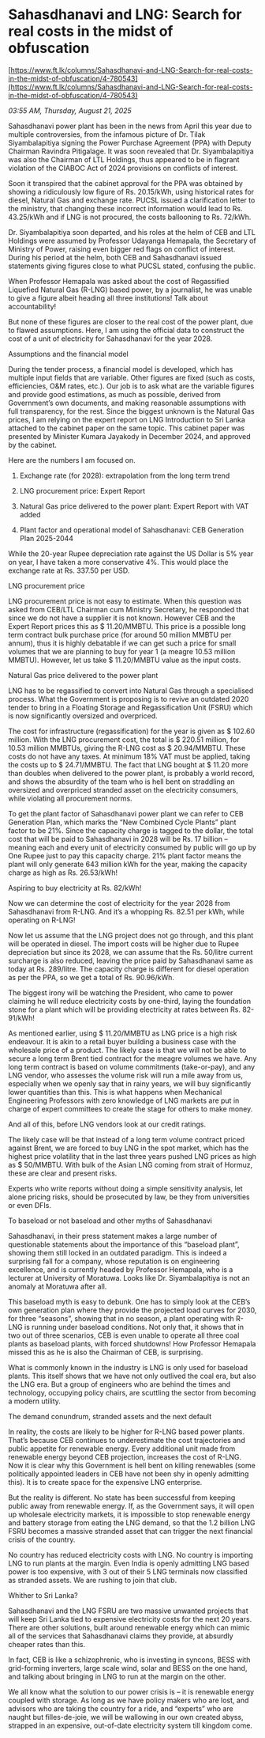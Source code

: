 # Sahasdhanavi and LNG: Search for real costs in the midst of obfuscation

[https://www.ft.lk/columns/Sahasdhanavi-and-LNG-Search-for-real-costs-in-the-midst-of-obfuscation/4-780543](https://www.ft.lk/columns/Sahasdhanavi-and-LNG-Search-for-real-costs-in-the-midst-of-obfuscation/4-780543)

*03:55 AM, Thursday, August 21, 2025*

Sahasdhanavi power plant has been in the news from April this year due to multiple controversies, from the infamous picture of Dr. Tilak Siyambalapitiya signing the Power Purchase Agreement (PPA) with Deputy Chairman Ravindra Pitigalage. It was soon revealed that Dr. Siyambalapitiya was also the Chairman of LTL Holdings, thus appeared to be in flagrant violation of the CIABOC Act of 2024 provisions on conflicts of interest.

Soon it transpired that the cabinet approval for the PPA was obtained by showing a ridiculously low figure of Rs. 20.15/kWh, using historical rates for diesel, Natural Gas and exchange rate. PUCSL issued a clarification letter to the ministry, that changing these incorrect information would lead to Rs. 43.25/kWh and if LNG is not procured, the costs ballooning to Rs. 72/kWh.

Dr. Siyambalapitiya soon departed, and his roles at the helm of CEB and LTL Holdings were assumed by Professor Udayanga Hemapala, the Secretary of Ministry of Power, raising even bigger red flags on conflict of interest. During his period at the helm, both CEB and Sahasdhanavi issued statements giving figures close to what PUCSL stated, confusing the public.

When Professor Hemapala was asked about the cost of Regassified Liquefied Natural Gas (R-LNG) based power, by a journalist, he was unable to give a figure albeit heading all three institutions! Talk about accountability!

But none of these figures are closer to the real cost of the power plant, due to flawed assumptions. Here, I am using the official data to construct the cost of a unit of electricity for Sahasdhanavi for the year 2028.

Assumptions and the financial model

During the tender process, a financial model is developed, which has multiple input fields that are variable. Other figures are fixed (such as costs, efficiencies, O&M rates, etc.). Our job is to ask what are the variable figures and provide good estimations, as much as possible, derived from Government’s own documents, and making reasonable assumptions with full transparency, for the rest. Since the biggest unknown is the Natural Gas prices, I am relying on the expert report on LNG Introduction to Sri Lanka attached to the cabinet paper on the same topic. This cabinet paper was presented by Minister Kumara Jayakody in December 2024, and approved by the cabinet.

Here are the numbers I am focused on.

1. Exchange rate (for 2028): extrapolation from the long term trend

2. LNG procurement price: Expert Report

3. Natural Gas price delivered to the power plant: Expert Report with VAT added

4. Plant factor and operational model of Sahasdhanavi: CEB Generation Plan 2025-2044

While the 20-year Rupee depreciation rate against the US Dollar is 5% year on year, I have taken a more conservative 4%. This would place the exchange rate at Rs. 337.50 per USD.

LNG procurement price

LNG procurement price is not easy to estimate. When this question was asked from CEB/LTL Chairman cum Ministry Secretary, he responded that since we do not have a supplier it is not known. However CEB and the Expert Report prices this as $ 11.20/MMBTU. This price is a possible long term contract bulk purchase price (for around 50 million MMBTU per annum), thus it is highly debatable if we can get such a price for small volumes that we are planning to buy for year 1 (a meagre 10.53 million MMBTU). However, let us take $ 11.20/MMBTU value as the input costs.

Natural Gas price delivered to the power plant

LNG has to be regassified to convert into Natural Gas through a specialised process. What the Government is proposing is to revive an outdated 2020 tender to bring in a Floating Storage and Regassification Unit (FSRU) which is now significantly oversized and overpriced.

The cost for infrastructure (regassification) for the year is given as $ 102.60 million. With the LNG procurement cost, the total is $ 220.51 million, for 10.53 million MMBTUs, giving the R-LNG cost as $ 20.94/MMBTU. These costs do not have any taxes. At minimum 18% VAT must be applied, taking the costs up to $ 24.71/MMBTU. The fact that LNG bought at $ 11.20 more than doubles when delivered to the power plant, is probably a world record, and shows the absurdity of the team who is hell bent on straddling an oversized and overpriced stranded asset on the electricity consumers, while violating all procurement norms.

To get the plant factor of Sahasdhanavi power plant we can refer to CEB Generation Plan, which marks the “New Combined Cycle Plants” plant factor to be 21%. Since the capacity charge is tagged to the dollar, the total cost that will be paid to Sahasdhanavi in 2028 will be Rs. 17 billion – meaning each and every unit of electricity consumed by public will go up by One Rupee just to pay this capacity charge. 21% plant factor means the plant will only generate 643 million kWh for the year, making the capacity charge as high as Rs. 26.53/kWh!

Aspiring to buy electricity at Rs. 82/kWh!

Now we can determine the cost of electricity for the year 2028 from Sahasdhanavi from R-LNG. And it’s a whopping Rs. 82.51 per kWh, while operating on R-LNG!

Now let us assume that the LNG project does not go through, and this plant will be operated in diesel. The import costs will be higher due to Rupee depreciation but since its 2028, we can assume that the Rs. 50/litre current surcharge is also reduced, leaving the price paid by Sahasdhanavi same as today at Rs. 289/litre. The capacity charge is different for diesel operation as per the PPA, so we get a total of Rs. 90.96/kWh.

The biggest irony will be watching the President, who came to power claiming he will reduce electricity costs by one-third, laying the foundation stone for a plant which will be providing electricity at rates between Rs. 82-91/kWh!

As mentioned earlier, using $ 11.20/MMBTU as LNG price is a high risk endeavour. It is akin to a retail buyer building a business case with the wholesale price of a product. The likely case is that we will not be able to secure a long term Brent tied contract for the meagre volumes we have. Any long term contract is based on volume commitments (take-or-pay), and any LNG vendor, who assesses the volume risk will run a mile away from us, especially when we openly say that in rainy years, we will buy significantly lower quantities than this. This is what happens when Mechanical Engineering Professors with zero knowledge of LNG markets are put in charge of expert committees to create the stage for others to make money.

And all of this, before LNG vendors look at our credit ratings.

The likely case will be that instead of a long term volume contract priced against Brent, we are forced to buy LNG in the spot market, which has the highest price volatility that in the last three years pushed LNG prices as high as $ 50/MMBTU. With bulk of the Asian LNG coming from strait of Hormuz, these are clear and present risks.

Experts who write reports without doing a simple sensitivity analysis, let alone pricing risks, should be prosecuted by law, be they from universities or even DFIs.

To baseload or not baseload and other myths of Sahasdhanavi

Sahasdhanavi, in their press statement makes a large number of questionable statements about the importance of this “baseload plant”, showing them still locked in an outdated paradigm. This is indeed a surprising fall for a company, whose reputation is on engineering excellence, and is currently headed by Professor Hemapala, who is a lecturer at University of Moratuwa. Looks like Dr. Siyambalapitiya is not an anomaly at Moratuwa after all.

This baseload myth is easy to debunk. One has to simply look at the CEB’s own generation plan where they provide the projected load curves for 2030, for three “seasons”, showing that in no season, a plant operating with R-LNG is running under baseload conditions. Not only that, it shows that in two out of three scenarios, CEB is even unable to operate all three coal plants as baseload plants, with forced shutdowns! How Professor Hemapala missed this as he is also the Chairman of CEB, is surprising.

What is commonly known in the industry is LNG is only used for baseload plants. This itself shows that we have not only outlived the coal era, but also the LNG era. But a group of engineers who are behind the times and technology, occupying policy chairs, are scuttling the sector from becoming a modern utility.

The demand conundrum, stranded assets and the next default

In reality, the costs are likely to be higher for R-LNG based power plants. That’s because CEB continues to underestimate the cost trajectories and public appetite for renewable energy. Every additional unit made from renewable energy beyond CEB projection, increases the cost of R-LNG. Now it is clear why this Government is hell bent on killing renewables (some politically appointed leaders in CEB have not been shy in openly admitting this). It is to create space for the expensive LNG enterprise.

But the reality is different. No state has been successful from keeping public away from renewable energy. If, as the Government says, it will open up wholesale electricity markets, it is impossible to stop renewable energy and battery storage from eating the LNG demand, so that the 1.2 billion LNG FSRU becomes a massive stranded asset that can trigger the next financial crisis of the country.

No country has reduced electricity costs with LNG. No country is importing LNG to run plants at the margin. Even India is openly admitting LNG based power is too expensive, with 3 out of their 5 LNG terminals now classified as stranded assets. We are rushing to join that club.

Whither to Sri Lanka?

Sahasdhanavi and the LNG FSRU are two massive unwanted projects that will keep Sri Lanka tied to expensive electricity costs for the next 20 years. There are other solutions, built around renewable energy which can mimic all of the services that Sahasdhanavi claims they provide, at absurdly cheaper rates than this.

In fact, CEB is like a schizophrenic, who is investing in syncons, BESS with grid-forming inverters, large scale wind, solar and BESS on the one hand, and talking about bringing in LNG to run at the margin on the other.

We all know what the solution to our power crisis is – it is renewable energy coupled with storage. As long as we have policy makers who are lost, and advisors who are taking the country for a ride, and “experts” who are naught but filles-de-joie, we will be wallowing in our own created abyss, strapped in an expensive, out-of-date electricity system till kingdom come.

